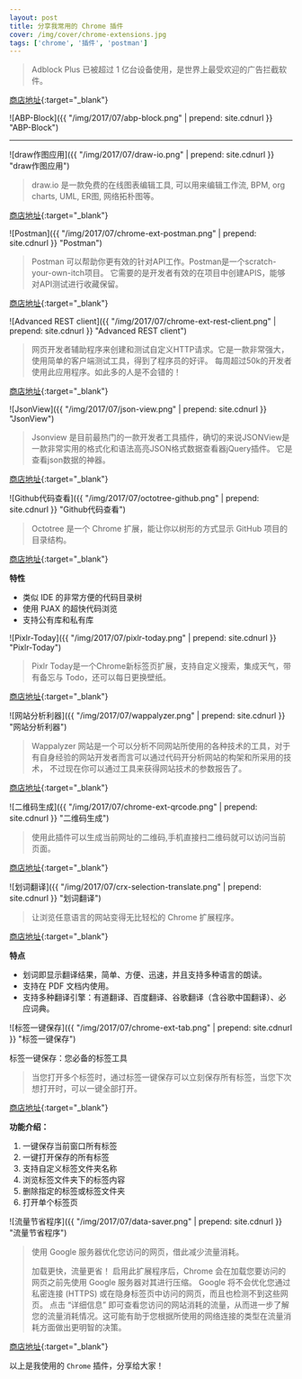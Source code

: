 ```yaml
---
layout: post
title: 分享我常用的 Chrome 插件
cover: /img/cover/chrome-extensions.jpg
tags: ['chrome', '插件', 'postman']
---
```


> Adblock Plus 已被超过 1 亿台设备使用，是世界上最受欢迎的广告拦截软件。

[商店地址](https://chrome.google.com/webstore/detail/cfhdojbkjhnklbpkdaibdccddilifddb){:target="_blank"}

<!-- more -->

![ABP-Block]({{ "/img/2017/07/abp-block.png" | prepend: site.cdnurl }} "ABP-Block")

-----

![draw作图应用]({{ "/img/2017/07/draw-io.png" | prepend: site.cdnurl }} "draw作图应用")

> draw.io 是一款免费的在线图表编辑工具, 可以用来编辑工作流, BPM, org charts, UML, ER图, 网络拓朴图等。

[商店地址](https://chrome.google.com/webstore/detail/pebppomjfocnoigkeepgbmcifnnlndla){:target="_blank"}

![Postman]({{ "/img/2017/07/chrome-ext-postman.png" | prepend: site.cdnurl }} "Postman")

> Postman 可以帮助你更有效的针对API工作。Postman是一个scratch-your-own-itch项目。
> 它需要的是开发者有效的在项目中创建APIS，能够对API测试进行收藏保留。

[商店地址](https://chrome.google.com/webstore/detail/postman/fhbjgbiflinjbdggehcddcbncdddomop){:target="_blank"}

![Advanced REST client]({{ "/img/2017/07/chrome-ext-rest-client.png" | prepend: site.cdnurl }} "Advanced REST client")

> 网页开发者辅助程序来创建和测试自定义HTTP请求。它是一款非常强大，使用简单的客户端测试工具，得到了程序员的好评。
> 每周超过50k的开发者使用此应用程序。如此多的人是不会错的！

[商店地址](https://chrome.google.com/webstore/detail/advanced-rest-client/hgmloofddffdnphfgcellkdfbfbjeloo){:target="_blank"}

![JsonView]({{ "/img/2017/07/json-view.png" | prepend: site.cdnurl }} "JsonView")

> Jsonview 是目前最热门的一款开发者工具插件，确切的来说JSONView是一款非常实用的格式化和语法高亮JSON格式数据查看器jQuery插件。
它是查看json数据的神器。

[商店地址](https://chrome.google.com/webstore/detail/chklaanhfefbnpoihckbnefhakgolnmc){:target="_blank"}

![Github代码查看]({{ "/img/2017/07/octotree-github.png" | prepend: site.cdnurl }} "Github代码查看")

> Octotree 是一个 Chrome 扩展，能让你以树形的方式显示 GitHub 项目的目录结构。

[商店地址](https://chrome.google.com/webstore/detail/octotree/bkhaagjahfmjljalopjnoealnfndnagc){:target="_blank"}

**特性**

- 类似 IDE 的非常方便的代码目录树
- 使用 PJAX 的超快代码浏览
- 支持公有库和私有库

![Pixlr-Today]({{ "/img/2017/07/pixlr-today.png" | prepend: site.cdnurl }} "Pixlr-Today")

> Pixlr Today是一个Chrome新标签页扩展，支持自定义搜索，集成天气，带有备忘与 Todo，还可以每日更换壁纸。

[商店地址](https://chrome.google.com/webstore/detail/pixlr-today/nkgmhpdhaaijoaeaokmhdpfegfmbmfjg){:target="_blank"}

![网站分析利器]({{ "/img/2017/07/wappalyzer.png" | prepend: site.cdnurl }} "网站分析利器")

> Wappalyzer 网站是一个可以分析不同网站所使用的各种技术的工具，对于有自身经验的网站开发者而言可以通过代码开分析网站的构架和所采用的技术，
> 不过现在你可以通过工具来获得网站技术的参数报告了。

[商店地址](https://chrome.google.com/webstore/detail/wappalyzer/gppongmhjkpfnbhagpmjfkannfbllamg){:target="_blank"}

![二维码生成]({{ "/img/2017/07/chrome-ext-qrcode.png" | prepend: site.cdnurl }} "二维码生成")

> 使用此插件可以生成当前网址的二维码,手机直接扫二维码就可以访问当前页面。

[商店地址](https://chrome.google.com/webstore/detail/%E4%BA%8C%E7%BB%B4%E7%A0%81qr%E7%A0%81%E7%94%9F%E6%88%90%E5%99%A8qr-code-generato/pflgjjogbmmcmfhfcnlohagkablhbpmg){:target="_blank"}

![划词翻译]({{ "/img/2017/07/crx-selection-translate.png" | prepend: site.cdnurl }} "划词翻译")

> 让浏览任意语言的网站变得无比轻松的 Chrome 扩展程序。

[商店地址](https://chrome.google.com/webstore/detail/ikhdkkncnoglghljlkmcimlnlhkeamad){:target="_blank"}

**特点**

- 划词即显示翻译结果，简单、方便、迅速，并且支持多种语言的朗读。
- 支持在 PDF 文档内使用。
- 支持多种翻译引擎：有道翻译、百度翻译、谷歌翻译（含谷歌中国翻译）、必应词典。

![标签一键保存]({{ "/img/2017/07/chrome-ext-tab.png" | prepend: site.cdnurl }} "标签一键保存")

标签一键保存：您必备的标签工具

> 当您打开多个标签时，通过标签一键保存可以立刻保存所有标签，当您下次想打开时，可以一键全部打开。

[商店地址](https://chrome.google.com/webstore/detail/%E6%A0%87%E7%AD%BE%E4%B8%80%E9%94%AE%E4%BF%9D%E5%AD%98/inmdclijgcfddiagnepffcmknfgghiho){:target="_blank"}

**功能介绍：**

1. 一键保存当前窗口所有标签
2. 一键打开保存的所有标签
3. 支持自定义标签文件夹名称
4. 浏览标签文件夹下的标签内容
5. 删除指定的标签或标签文件夹
6. 打开单个标签页

![流量节省程序]({{ "/img/2017/07/data-saver.png" | prepend: site.cdnurl }} "流量节省程序")

> 使用 Google 服务器优化您访问的网页，借此减少流量消耗。
>
> 加载更快，流量更省！
> 启用此扩展程序后，Chrome 会在加载您要访问的网页之前先使用 Google 服务器对其进行压缩。
> Google 将不会优化您通过私密连接 (HTTPS) 或在隐身标签页中访问的网页，而且也检测不到这些网页。
> 点击 “详细信息” 即可查看您访问的网站消耗的流量，从而进一步了解您的流量消耗情况。这可能有助于您根据所使用的网络连接的类型在流量消耗方面做出更明智的决策。

[商店地址](https://chrome.google.com/webstore/detail/%E6%A0%87%E7%AD%BE%E4%B8%80%E9%94%AE%E4%BF%9D%E5%AD%98/inmdclijgcfddiagnepffcmknfgghiho){:target="_blank"}

以上是我使用的 `Chrome` 插件，分享给大家！